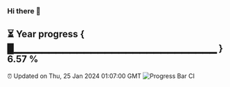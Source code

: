 ### Hi there 👋
⏳ Year progress { █▁▁▁▁▁▁▁▁▁▁▁▁▁▁▁▁▁▁▁▁▁▁▁▁▁▁▁▁▁ } 6.57 %
---
⏰ Updated on Thu, 25 Jan 2024 01:07:00 GMT
![Progress Bar CI](https://github.com/liununu/liununu/workflows/Progress%20Bar%20CI/badge.svg)

